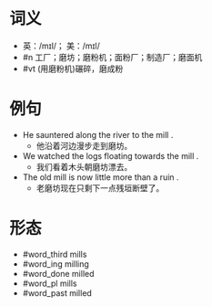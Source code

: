 # 词义
- 英：/mɪl/； 美：/mɪl/
- #n 工厂；磨坊；磨粉机；面粉厂；制造厂；磨面机
- #vt (用磨粉机)碾碎，磨成粉
# 例句
- He sauntered along the river to the mill .
	- 他沿着河边漫步走到磨坊。
- We watched the logs floating towards the mill .
	- 我们看着木头朝磨坊漂去。
- The old mill is now little more than a ruin .
	- 老磨坊现在只剩下一点残垣断壁了。
# 形态
- #word_third mills
- #word_ing milling
- #word_done milled
- #word_pl mills
- #word_past milled
